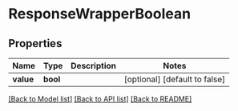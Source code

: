 # ResponseWrapperBoolean

## Properties
Name | Type | Description | Notes
------------ | ------------- | ------------- | -------------
**value** | **bool** |  | [optional] [default to false]

[[Back to Model list]](../README.md#documentation-for-models) [[Back to API list]](../README.md#documentation-for-api-endpoints) [[Back to README]](../README.md)


